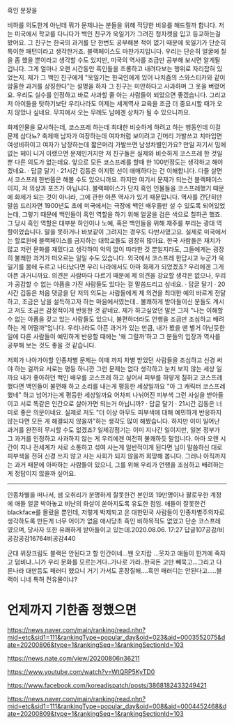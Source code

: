 흑인 분장을 

비하를 의도한게 아닌데 뭐가 문제냐는 분들을 위해 적당한 비유를 해드릴까 합니다. 저는 미국에서 학교를 다니다가 백인 친구가 욱일기가 그려진 청자켓을 입고 등교하는걸 봤어요. 그 친구는 한국의 과거를 단 한번도 공부해본 적이 없기 때문에 욱일기가 단순히 특이한 패턴이라고 생각한거죠. 블랙페이스도 마찬가지입니다. 우리는 단순히 얼굴에 칠을 좀 했을 뿐이라고 생각할 수도 있지만, 미국의 역사를 조금만 공부해 보시면 알게될 겁니다. 그게 얼마나 오랜 시간동안 흑인들을 조롱하고 내려다보는 행위로 자리잡혀 있었는지. 제가 그 백인 친구에게 "욱일기는 한국인에게 있어 나치즘의 스와스티카와 같이 암울한 과거를 상징한다"는 설명을 하자 그 친구는 미안하다고 사과하며 그 옷을 버렸어요. 우리도 실수를 인정하고 바로 사과할 줄 아는 사람들이 되었으면 좋겠습니다. 그리고 저 아이들을 탓하기보단 우리나라도 이제는 세계역사 교육을 조금 더 중요시할 때가 오지 않았나 싶네요. 무지에서 오는 무례도 남에겐 상처가 될 수 있으니까요.

화제인물을 묘사하는데, 코스프레 하는데 최대한 비슷하게 하려고 하는 행동인데 이걸 문제 삼다뇨?
축제때 남자가 여장하는데 여자처럼 보이려고 긴머리 가발쓰고 치마입면 여성비하이고 여자가 남장하는데 짧은머리 가발쓰면 남성차별인가요?
만일 저기서 밈에 없는 헤이 니거 이랬으면 문제인거지만 저 친구들은 실제와 비슷하게 코스프레 한 것일뿐 다른 의도가 없는데요.
앞으로 모든 코스프레를 할때 한 100번정도는 생각하고 해야겠네요.
 · 답글 달기 · 21시간
김동은
이지민 선이 애매하다는 건 이해합니다. 다들 살면서 코스프레 한번쯤은 해볼 수도 있으니까요. 하지만 여기서 문제가 되는건 블랙페이스이지, 저 의상과 포즈가 아닙니다. 블랙페이스가 단지 흑인 인물들을 코스프레했기 때문에 화제가 되는 것이 아니라, 그에 관한 아픈 역사가 있기 때문입니다.
역사를 간단히만 말씀 드리자면 1900년도 초에 미국에서는 극장에 백인 배우들만 설 수 있도록 되어있었는데, 그렇기 때문에 백인들이 흑인 역할을 하기 위해 얼굴을 검은 색으로 칠하곤 했죠. 그 당시 흑인 역할은 대부분 하인이나 노예, 혹은 백인들을 위해 재주를 부리는 광대 역할이었습니다. 말을 못하거나 바보같이 그려지는 경우도 다반사였고요. 실제로 미국에서는 할로윈에 블랙페이스를 금지하는 대학교들도 굉장히 많아요.
한국 사람들은 재치가 많고 저런 문화를 재밌다고 생각하여 악의 없이 따라한 것 뿐일지라도, 그들에게는 굉장히 불쾌한 과거가 떠오르는 일일 수도 있습니다. 외국에서 코스프레 한답시고 누군가 욱일기를 몸에 두르고 나타났다면 우리 나라에서도 아마 화제가 되었겠죠? 우리에겐 그게 아픈 과거니까요. 의견은 사람마다 다르기 때문에 제 의견을 강요할 생각은 없으나, 우리가 공감할 수 없는 아픔을 가진 사람들도 있다는 걸 말씀드리고 싶네요.
 · 답글 달기 · 20시간
김동은
처음 댓글을 단 저의 의도는 사람들에게 제 의견을 최대한 예의 바르게 전달하고, 조금은 남을 설득하고자 하는 마음에서였는데.. 불쾌하게 받아들이신 분들도 계시고 저도 조금은 감정적이게 반응한 것 같네요. 제가 하고싶었던 말은 그저 "나는 이해할 수 없는 아픔을 갖고 있는 사람들도 있으니, 불편하더라도 언행을 조금만 조심하고 배려하는 게 어떨까"입니다. 우리나라도 아픈 과거가 있는 만큼, 내가 봤을 땐 별거 아닌듯한 일에 다른 사람들이 예민하게 반응할 때에는 '왜 그럴까'하고 그 분들의 입장과 역사를 공부해 보는 것도 좋을 것 같습니다.


저희가 나아가야할 인종차별 문제는
이때 까지 차별 받았던 사람들을 조심하고 신경 써야 하는 걸까요
서로는 평등 하니깐 그런 문제는 없다 생각하고 눈치 보지 않는 세상 일까요
내가 좋아하던 백인 배우를 코스프레 하고 싶어서 피부를 하얗게 칠하고 코스프레 했다면 백인들이 불편해 하고 소리를 내는게 평등한 세상일까요
"아 그 캐릭터 코스프레 했네" 하고 넘어가는게 평등한 세상일까요
어차피 나뉘어진 피부색
그런 사실을 받아들이고 서로 똑같은 인간으로 살아가면 되는거 아닙니까?
 · 답글 달기 · 21시간
김동은
너미로 좋은 의문이네요. 실제로 저도 "더 이상 아무도 피부색에 대해 예민하게 반응하지 않는다면 모든 게 해결되지 않을까"하는 생각도 많이 해봤습니다. 하지만 이미 일어난 과거를 완전히 무시할 수도 없겠죠? 일제강점기는 이미 지나간 일이지만, 일본 정부가 그 과거를 인정하고 사과하지 않는 게 우리에겐 여전히 불쾌하듯 말입니다. 아마 오랜 시간이 지나 전세계가 서로 소통하고 섞여 사는게 일반적이게 된다면 님이 말씀하신 대로 피부색을 전혀 신경 쓰지 않고 사는 사회가 되지 않을까 희망해 봅니다. 그러나 아직까지는 과거 때문에 아파하는 사람들이 있으니, 그를 위해 우리가 언행을 조심하고 배려하는 게 정답이지 않을까 싶어요.

-----------

인종차별을 떠나서, 샘 오취리가 분명하게 잘못한건 본인의 19만명이나 팔로우한 계정에 애들 얼굴 박아놓고 비난의 화살이 쏟아지도록 유도한 점임. 애들이 잘못한건 blackface를 몰랐을 뿐인데, 저렇게 박제되고 온 대한민국 사람들이 인종차별주의자로 생각하도록 만든게 너무 어이가 없음 애시당초 흑인 비하목적도 없었고 단순 코스프레 였으며, 당사자 또한 유쾌하게 받아들이고 있는데.2020.08.06. 17:27
답글107공감/비공감공감16764비공감440

군대 위장크림도 블랙은 안된다고 할 인간이네...왠 오지랍 ...웃자고 애들이 한거에 죽자고 덤비냐..니가 우리 문화를 모르는거다..가나로 가라..한국돈 고만 빼묵고...그리고 다른나라 대만등도 패러디 했으니 거기 가서도 훈장질해....흑인 패러디는 안된다고.....블랙이 니네 특허 전유물이냐?

# 언제까지 기한좀 정했으면

https://news.naver.com/main/ranking/read.nhn?mid=etc&sid1=111&rankingType=popular_day&oid=023&aid=0003552075&date=20200806&type=1&rankingSeq=1&rankingSectionId=103


https://news.nate.com/view/20200806n36211


https://www.youtube.com/watch?v=WtQRP5KyTD0

https://www.facebook.com/koreadispatch/posts/3868182433249421







https://news.naver.com/main/ranking/read.nhn?mid=etc&sid1=111&rankingType=popular_day&oid=008&aid=0004452468&date=20200809&type=1&rankingSeq=1&rankingSectionId=103